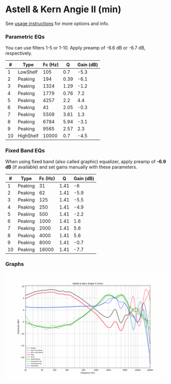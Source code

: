 # Astell & Kern Angie II (min)
See [usage instructions](https://github.com/jaakkopasanen/AutoEq#usage) for more options and info.

### Parametric EQs
You can use filters 1-5 or 1-10. Apply preamp of -6.6 dB or -6.7 dB, respectively.

|   # | Type      |   Fc (Hz) |    Q |   Gain (dB) |
|-----|-----------|-----------|------|-------------|
|   1 | LowShelf  |       105 | 0.7  |        -5.3 |
|   2 | Peaking   |       194 | 0.39 |        -6.1 |
|   3 | Peaking   |      1324 | 1.29 |        -1.2 |
|   4 | Peaking   |      1779 | 0.76 |         7.2 |
|   5 | Peaking   |      4257 | 2.2  |         4.4 |
|   6 | Peaking   |        41 | 2.05 |        -0.3 |
|   7 | Peaking   |      5509 | 3.61 |         1.3 |
|   8 | Peaking   |      6784 | 5.94 |        -3.1 |
|   9 | Peaking   |      9565 | 2.57 |         2.3 |
|  10 | HighShelf |     10000 | 0.7  |        -4.5 |

### Fixed Band EQs
When using fixed band (also called graphic) equalizer, apply preamp of **-6.9 dB** (if available) and set gains manually with these parameters.

|   # | Type    |   Fc (Hz) |    Q |   Gain (dB) |
|-----|---------|-----------|------|-------------|
|   1 | Peaking |        31 | 1.41 |        -6   |
|   2 | Peaking |        62 | 1.41 |        -5.9 |
|   3 | Peaking |       125 | 1.41 |        -5.5 |
|   4 | Peaking |       250 | 1.41 |        -4.9 |
|   5 | Peaking |       500 | 1.41 |        -2.2 |
|   6 | Peaking |      1000 | 1.41 |         1.6 |
|   7 | Peaking |      2000 | 1.41 |         5.6 |
|   8 | Peaking |      4000 | 1.41 |         5.6 |
|   9 | Peaking |      8000 | 1.41 |        -0.7 |
|  10 | Peaking |     16000 | 1.41 |        -7.7 |

### Graphs
![](./Astell%20&%20Kern%20Angie%20II%20(min).png)
